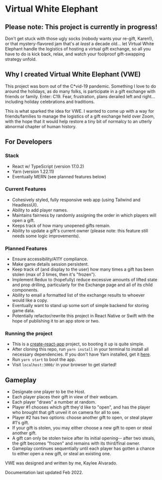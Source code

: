 # Virtual White Elephant

## Please note: This project is currently in progress!

Don't get stuck with those ugly socks (nobody wants your re-gift, Karen!), or that mystery-flavored jam that's at _least_ a decade old... let Virtual White Elephant handle the logistics of hosting a virtual gift exchange, so all you have to do is kick back, relax, and watch your foolproof gift-swapping strategy unfold.

## Why I created Virtual White Elephant (VWE)

This project was born out of the C\*vid-19 pandemic. Something I love to do around the holidays, as do many folks, is participate in a gift exchange with friends or family. Enter: C19. Fear, frustration, plans derailed left and right... including holiday celebrations and traditions. 

This is what sparked the idea for VWE. I wanted to come up with a way for friends/families to manage the logistics of a gift exchange held over Zoom, with the hope that it would help restore a tiny bit of normalcy to an utterly abnormal chapter of human history.

## For Developers

### Stack

- React w/ TypeScript (version 17.0.2)
- Yarn (version 1.22.11)
- Eventually MERN (see planned features below)

### Current Features

- Cohesively styled, fully responsive web app (using Tailwind and HeadlessUI).
- Ability to add player names.
- Maintains fairness by randomly assigning the order in which players will open a gift.
- Keeps track of how many unopened gifts remain.
- Ability to update a gift's current owner (please note: this feature still needs some logic improvements).

### Planned Features

- Ensure accessibility/A11Y compliance.
- Make game details session persistent.
- Keep track of (and display to the user) how many times a gift has been stolen (max of 3 times, then it's "frozen").
- Implement Redux to (hopefully) reduce excessive amounts of lifted state and prop drilling, particularly for the Exchange page and all of its child components.
- Ability to email a formatted list of the exchange results to whoever would like a copy.
- Eventually want to stand up some sort of simple backend for storing game data.
- Potentially refactor/rewrite this project in React Native or Swift with the hope of publishing it to an app store or two.

### Running the project

- This is a [create-react-app](https://create-react-app.dev/) project, so booting it up is quite simple.
- After cloning this repo, run `yarn install` in your terminal to install all necessary dependencies. If you don't have Yarn installed, get it [here](https://classic.yarnpkg.com/en/docs/install#mac-stable).
- Run `yarn start` to boot the app.
- Visit `localhost:3000/` in your browser to get started!

## Gameplay

- Designate one player to be the Host.
- Each player places their gift in view of their webcam.
- Each player "draws" a number at random.
- Player #1 chooses which gift they'd like to "open", and has the player who brought that gift unveil it on camera for all to see.
- Player #2 has two options: choose another gift to open, or steal player #1's gift.
- If your gift is stolen, you may either choose a new gift to open or steal another gift.
- A gift can only be stolen twice after its initial opening-- after two steals, the gift becomes "frozen" and remains with its third/final owner.
- Gameplay continues sequentially until each player has gotten a chance to either open a new gift, or steal an existing one.

VWE was designed and written by me, Kaylee Alvarado.

Documentation last updated Feb 2022.
